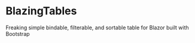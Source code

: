 # BlazingTables
Freaking simple bindable, filterable, and sortable table for Blazor built with Bootstrap
